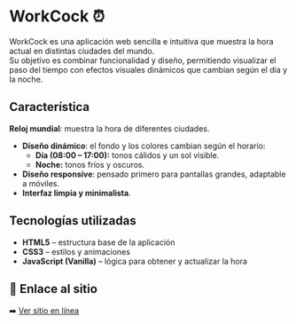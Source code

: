 # WorkCock ⏰

WorkCock es una aplicación web sencilla e intuitiva que muestra la hora actual en distintas ciudades del mundo.  
Su objetivo es combinar funcionalidad y diseño, permitiendo visualizar el paso del tiempo con efectos visuales dinámicos que cambian según el día y la noche.

## Característica
**Reloj mundial**: muestra la hora de diferentes ciudades.
- **Diseño dinámico**: el fondo y los colores cambian según el horario:
  - **Día (08:00 – 17:00):** tonos cálidos y un sol visible.
  - **Noche:** tonos fríos y oscuros.
- **Diseño responsive**: pensado primero para pantallas grandes, adaptable a móviles.
- **Interfaz limpia y minimalista**.

## Tecnologías utilizadas

- **HTML5** – estructura base de la aplicación  
- **CSS3** – estilos y animaciones  
- **JavaScript (Vanilla)** – lógica para obtener y actualizar la hora

## 🔗 Enlace al sitio

➡️ [Ver sitio en línea](https://world-clock-projecto.netlify.app/)

